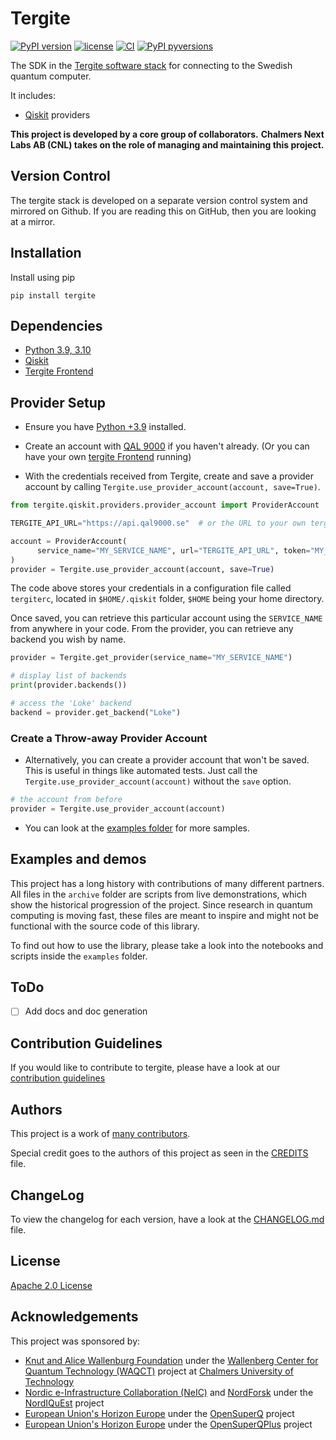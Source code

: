 # Tergite

[![PyPI version](https://badge.fury.io/py/tergite.svg)](https://pypi.python.org/pypi/tergite/) [![license](https://img.shields.io/pypi/l/tergite.svg)](https://pypi.python.org/pypi/tergite/) [![CI](https://github.com/tergite/tergite/actions/workflows/ci.yml/badge.svg)](https://github.com/tergite/tergite/actions) [![PyPI pyversions](https://img.shields.io/pypi/pyversions/tergite.svg)](https://pypi.python.org/pypi/tergite/)  

The SDK in the [Tergite software stack](https://tergite.github.io/) for connecting to the Swedish quantum computer.    

It includes:

- [Qiskit](https://github.com/Qiskit/qiskit) providers

**This project is developed by a core group of collaborators.**
**Chalmers Next Labs AB (CNL) takes on the role of managing and maintaining this project.**

## Version Control

The tergite stack is developed on a separate version control system and mirrored on Github.
If you are reading this on GitHub, then you are looking at a mirror.

## Installation

Install using pip

```shell
pip install tergite
```

## Dependencies

- [Python 3.9, 3.10](https://www.python.org/)
- [Qiskit](https://github.com/Qiskit/qiskit)
- [Tergite Frontend](https://github.com/tergite/tergite-frontend)

## Provider Setup

- Ensure you have [Python +3.9](https://www.python.org/) installed.

- Create an account with [QAL 9000](https://www.qal9000.se/) if you haven't already. (Or you can have your own [tergite Frontend](https://github.com/tergite/tergite-frontend) running)

- With the credentials received from Tergite, create and save a provider account by calling `Tergite.use_provider_account(account, save=True)`.

```python
from tergite.qiskit.providers.provider_account import ProviderAccount

TERGITE_API_URL="https://api.qal9000.se"  # or the URL to your own tergite MSS

account = ProviderAccount(
      service_name="MY_SERVICE_NAME", url="TERGITE_API_URL", token="MY_API_TOKEN"
)
provider = Tergite.use_provider_account(account, save=True)
```

The code above stores your credentials in a configuration file called `tergiterc`, located in `$HOME/.qiskit` folder, `$HOME` being your home directory.

Once saved, you can retrieve this particular account using the `SERVICE_NAME` from anywhere in your code. From the provider, you can retrieve any backend you wish by name.

```python
provider = Tergite.get_provider(service_name="MY_SERVICE_NAME")

# display list of backends
print(provider.backends())

# access the 'Loke' backend
backend = provider.get_backend("Loke")
```

### Create a Throw-away Provider Account

- Alternatively, you can create a provider account that won't be saved. This is useful in things like automated tests. Just call the `Tergite.use_provider_account(account)` without the `save` option.

```python
# the account from before
provider = Tergite.use_provider_account(account)
```

- You can look at the [examples folder](./examples) for more samples.

## Examples and demos

This project has a long history with contributions of many different partners. 
All files in the `archive` folder are scripts from live demonstrations, which show the historical progression of the project.
Since research in quantum computing is moving fast, these files are meant to inspire and might not be functional with the source code of this library.

To find out how to use the library, please take a look into the notebooks and scripts inside the `examples` folder.

## ToDo

- [ ] Add docs and doc generation

## Contribution Guidelines

If you would like to contribute to tergite, please have a look at our [contribution guidelines](./CONTRIBUTING.md)

## Authors

This project is a work of [many contributors](https://github.com/tergite/tergite/graphs/contributors).

Special credit goes to the authors of this project as seen in the [CREDITS](./CREDITS.md) file.

## ChangeLog

To view the changelog for each version, have a look at the [CHANGELOG.md](./CHANGELOG.md) file.

## License

[Apache 2.0 License](./LICENSE.txt)

## Acknowledgements

This project was sponsored by:

- [Knut and Alice Wallenburg Foundation](https://kaw.wallenberg.org/en) under the [Wallenberg Center for Quantum Technology (WAQCT)](https://www.chalmers.se/en/centres/wacqt/) project at [Chalmers University of Technology](https://www.chalmers.se)
- [Nordic e-Infrastructure Collaboration (NeIC)](https://neic.no) and [NordForsk](https://www.nordforsk.org/sv) under the [NordIQuEst](https://neic.no/nordiquest/) project
- [European Union's Horizon Europe](https://research-and-innovation.ec.europa.eu/funding/funding-opportunities/funding-programmes-and-open-calls/horizon-europe_en) under the [OpenSuperQ](https://cordis.europa.eu/project/id/820363) project
- [European Union's Horizon Europe](https://research-and-innovation.ec.europa.eu/funding/funding-opportunities/funding-programmes-and-open-calls/horizon-europe_en) under the [OpenSuperQPlus](https://opensuperqplus.eu/) project
